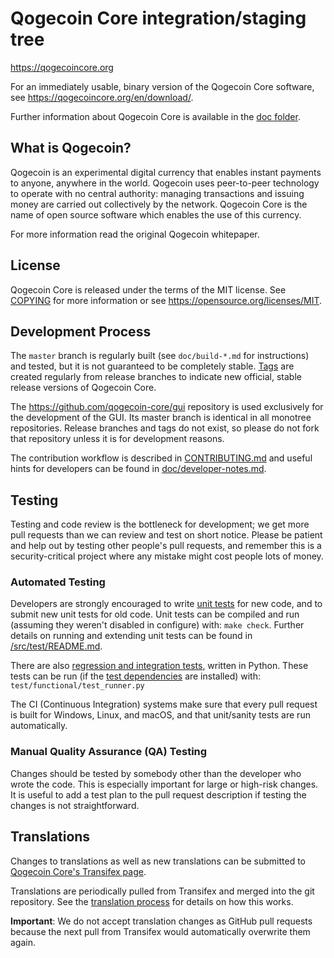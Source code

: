 Qogecoin Core integration/staging tree
=====================================

https://qogecoincore.org

For an immediately usable, binary version of the Qogecoin Core software, see
https://qogecoincore.org/en/download/.

Further information about Qogecoin Core is available in the [doc folder](/doc).

What is Qogecoin?
----------------

Qogecoin is an experimental digital currency that enables instant payments to
anyone, anywhere in the world. Qogecoin uses peer-to-peer technology to operate
with no central authority: managing transactions and issuing money are carried
out collectively by the network. Qogecoin Core is the name of open source
software which enables the use of this currency.

For more information read the original Qogecoin whitepaper.

License
-------

Qogecoin Core is released under the terms of the MIT license. See [COPYING](COPYING) for more
information or see https://opensource.org/licenses/MIT.

Development Process
-------------------

The `master` branch is regularly built (see `doc/build-*.md` for instructions) and tested, but it is not guaranteed to be
completely stable. [Tags](https://github.com/qogecoin/qogecoin/tags) are created
regularly from release branches to indicate new official, stable release versions of Qogecoin Core.

The https://github.com/qogecoin-core/gui repository is used exclusively for the
development of the GUI. Its master branch is identical in all monotree
repositories. Release branches and tags do not exist, so please do not fork
that repository unless it is for development reasons.

The contribution workflow is described in [CONTRIBUTING.md](CONTRIBUTING.md)
and useful hints for developers can be found in [doc/developer-notes.md](doc/developer-notes.md).

Testing
-------

Testing and code review is the bottleneck for development; we get more pull
requests than we can review and test on short notice. Please be patient and help out by testing
other people's pull requests, and remember this is a security-critical project where any mistake might cost people
lots of money.

### Automated Testing

Developers are strongly encouraged to write [unit tests](src/test/README.md) for new code, and to
submit new unit tests for old code. Unit tests can be compiled and run
(assuming they weren't disabled in configure) with: `make check`. Further details on running
and extending unit tests can be found in [/src/test/README.md](/src/test/README.md).

There are also [regression and integration tests](/test), written
in Python.
These tests can be run (if the [test dependencies](/test) are installed) with: `test/functional/test_runner.py`

The CI (Continuous Integration) systems make sure that every pull request is built for Windows, Linux, and macOS,
and that unit/sanity tests are run automatically.

### Manual Quality Assurance (QA) Testing

Changes should be tested by somebody other than the developer who wrote the
code. This is especially important for large or high-risk changes. It is useful
to add a test plan to the pull request description if testing the changes is
not straightforward.

Translations
------------

Changes to translations as well as new translations can be submitted to
[Qogecoin Core's Transifex page](https://www.transifex.com/qogecoin/qogecoin/).

Translations are periodically pulled from Transifex and merged into the git repository. See the
[translation process](doc/translation_process.md) for details on how this works.

**Important**: We do not accept translation changes as GitHub pull requests because the next
pull from Transifex would automatically overwrite them again.
